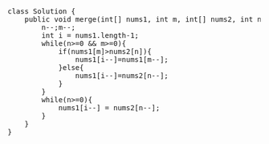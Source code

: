 <pre>
class Solution {
    public void merge(int[] nums1, int m, int[] nums2, int n) {
        n--;m--;
        int i = nums1.length-1;
        while(n>=0 && m>=0){
            if(nums1[m]>nums2[n]){
                nums1[i--]=nums1[m--];
            }else{
                nums1[i--]=nums2[n--];
            }
        }
        while(n>=0){
            nums1[i--] = nums2[n--];
        }
    }
}
</pre>
